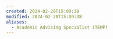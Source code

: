 ```yaml
---
created: 2024-02-28T15:09:38
modified: 2024-02-28T15:09:38
aliases:
  - Academic Advising Specialist (TEMP)
---
```

